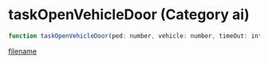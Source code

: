 # taskOpenVehicleDoor (Category ai)

```js
function taskOpenVehicleDoor(ped: number, vehicle: number, timeOut: int, doorIndex: int, speed: number): void
```

[filename](taskOpenVehicleDoor_m.md ':include')